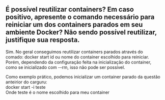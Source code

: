 ## É possível reutilizar containers? Em caso positivo, apresente o comando necessário para reiniciar um dos containers parados em seu ambiente Docker? Não sendo possível reutilizar, justifique sua resposta.

<p> Sim. No geral conseguimos reutilizar containers parados através do comado: docker start id ou nome do container escolhido para reiniciar. Porém, dependendo da configuração feita na inicialização do container, como se inicializado com --rm, isso não pode ser possível. </p>

<p>Como exemplo prático, podemos inicializar um container parado da questão anteirior do carguru:
 <br>
 docker start -i teste
 <br>
 Onde teste é o nome escolhido para meu container</p>
